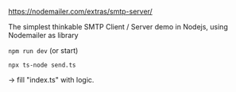 https://nodemailer.com/extras/smtp-server/

The simplest thinkable SMTP Client / Server demo in Nodejs, using Nodemailer as library

`npm run dev` (or start)

`npx ts-node send.ts`

-> fill "index.ts" with logic.


